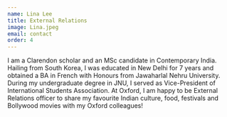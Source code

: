 ```yaml
---
name: Lina Lee
title: External Relations
image: Lina.jpeg
email: contact
order: 4
---
```


I am a Clarendon scholar and an MSc candidate in Contemporary India. Hailing from South Korea, I was educated in New Delhi for 7 years and obtained a BA in French with Honours from Jawaharlal Nehru University. During my undergraduate degree in JNU, I served as Vice-President of International Students Association. At Oxford, I am happy to be External Relations officer to share my favourite Indian culture, food, festivals and Bollywood movies with my Oxford colleagues!
